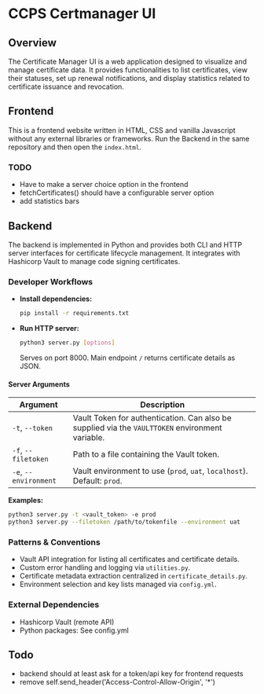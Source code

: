 # CCPS Certmanager UI

## Overview
The Certificate Manager UI is a web application designed to visualize and manage certificate data. It provides functionalities to list certificates, view their statuses, set up renewal notifications, and display statistics related to certificate issuance and revocation.

## Frontend

This is a frontend website written in HTML, CSS and vanilla Javascript without any external libraries or frameworks.
Run the Backend in the same repository and then open the `index.html`. 

### TODO

- Have to make a server choice option in the frontend
- fetchCertificates() should have a configurable server option
- add statistics bars

## Backend

The backend is implemented in Python and provides both CLI and HTTP server interfaces for certificate lifecycle management. It integrates with Hashicorp Vault to manage code signing certificates.

### Developer Workflows

- **Install dependencies:**
  ```bash
  pip install -r requirements.txt
  ```

- **Run HTTP server:**
  ```bash
  python3 server.py [options]
  ```
  Serves on port 8000. Main endpoint `/` returns certificate details as JSON.

#### Server Arguments

| Argument                | Description                                                                                          |
|-------------------------|------------------------------------------------------------------------------------------------------|
| `-t`, `--token`         | Vault Token for authentication. Can also be supplied via the `VAULTTOKEN` environment variable.      |
| `-f`, `--filetoken`     | Path to a file containing the Vault token.                                                           |
| `-e`, `--environment`   | Vault environment to use (`prod`, `uat`, `localhost`). Default: `prod`.                             |

**Examples:**
```bash
python3 server.py -t <vault_token> -e prod
python3 server.py --filetoken /path/to/tokenfile --environment uat
```

### Patterns & Conventions

- Vault API integration for listing all certificates and certificate details.
- Custom error handling and logging via `utilities.py`.
- Certificate metadata extraction centralized in `certificate_details.py`.
- Environment selection and key lists managed via `config.yml`.

### External Dependencies

- Hashicorp Vault (remote API)
- Python packages: See config.yml

## Todo

- backend should at least ask for a token/api key for frontend requests
- remove self.send_header('Access-Control-Allow-Origin', '*')
